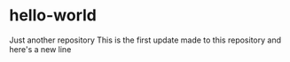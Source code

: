 # hello-world
Just another repository
This is the first update made to this repository
and here's a new line
